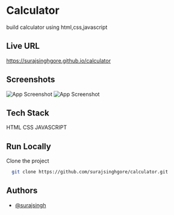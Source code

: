 
# Calculator

build calculator using html,css,javascript

## Live URL

https://surajsinghgore.github.io/calculator


## Screenshots

![App Screenshot](https://res.cloudinary.com/dnxv21hr0/image/upload/v1698305176/rl4bk7irsanp2iaby5o8.png)
![App Screenshot](https://res.cloudinary.com/dnxv21hr0/image/upload/v1698305175/ii29vdymadxsjxfmd0kw.png)


## Tech Stack

HTML CSS JAVASCRIPT


## Run Locally

Clone the project

```bash
  git clone https://github.com/surajsinghgore/calculator.git
```

## Authors

- [@surajsingh](https://www.linkedin.com/in/surajsinghgore)

